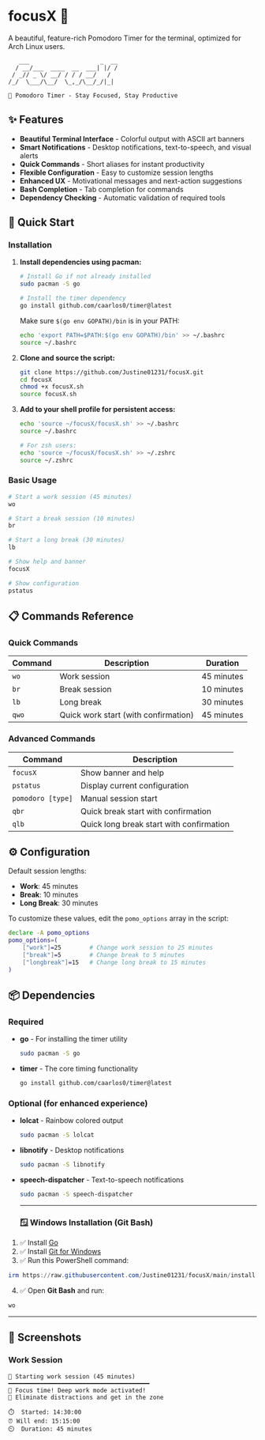 # focusX 🍅

A beautiful, feature-rich Pomodoro Timer for the terminal, optimized for Arch Linux users.

```
   ___                    _  __
  / __/___  ____  __  ___| |/ /
 / _// _ \/ __/ / / / __/   /
/_/  \___/\__/  \_,_/\__/_/|_|

🍅 Pomodoro Timer - Stay Focused, Stay Productive
```

## ✨ Features

- **Beautiful Terminal Interface** - Colorful output with ASCII art banners
- **Smart Notifications** - Desktop notifications, text-to-speech, and visual alerts
- **Quick Commands** - Short aliases for instant productivity
- **Flexible Configuration** - Easy to customize session lengths
- **Enhanced UX** - Motivational messages and next-action suggestions
- **Bash Completion** - Tab completion for commands
- **Dependency Checking** - Automatic validation of required tools

## 🚀 Quick Start

### Installation

1. **Install dependencies using pacman:**
   ```bash
   # Install Go if not already installed
   sudo pacman -S go
   
   # Install the timer dependency
   go install github.com/caarlos0/timer@latest
   ```
   Make sure `$(go env GOPATH)/bin` is in your PATH:
   ```bash
   echo 'export PATH=$PATH:$(go env GOPATH)/bin' >> ~/.bashrc
   source ~/.bashrc
   ```

2. **Clone and source the script:**
   ```bash
   git clone https://github.com/Justine01231/focusX.git
   cd focusX
   chmod +x focusX.sh
   source focusX.sh
   ```

3. **Add to your shell profile for persistent access:**
   ```bash
   echo 'source ~/focusX/focusX.sh' >> ~/.bashrc
   source ~/.bashrc
   
   # For zsh users:
   echo 'source ~/focusX/focusX.sh' >> ~/.zshrc
   source ~/.zshrc
   ```

### Basic Usage

```bash
# Start a work session (45 minutes)
wo

# Start a break session (10 minutes)
br

# Start a long break (30 minutes)
lb

# Show help and banner
focusX

# Show configuration
pstatus
```

## 📋 Commands Reference

### Quick Commands
| Command | Description | Duration |
|---------|-------------|----------|
| `wo` | Work session | 45 minutes |
| `br` | Break session | 10 minutes |
| `lb` | Long break | 30 minutes |
| `qwo` | Quick work start (with confirmation) | 45 minutes |

### Advanced Commands
| Command | Description |
|---------|-------------|
| `focusX` | Show banner and help |
| `pstatus` | Display current configuration |
| `pomodoro [type]` | Manual session start |
| `qbr` | Quick break start with confirmation |
| `qlb` | Quick long break start with confirmation |

## ⚙️ Configuration

Default session lengths:
- **Work**: 45 minutes
- **Break**: 10 minutes
- **Long Break**: 30 minutes

To customize these values, edit the `pomo_options` array in the script:

```bash
declare -A pomo_options
pomo_options=(
    ["work"]=25        # Change work session to 25 minutes
    ["break"]=5        # Change break to 5 minutes
    ["longbreak"]=15   # Change long break to 15 minutes
)
```

## 📦 Dependencies

### Required
- **go** - For installing the timer utility
  ```bash
  sudo pacman -S go
  ```

- **timer** - The core timing functionality
  ```bash
  go install github.com/caarlos0/timer@latest
  ```

### Optional (for enhanced experience)
- **lolcat** - Rainbow colored output
  ```bash
  sudo pacman -S lolcat
  ```

- **libnotify** - Desktop notifications
  ```bash
  sudo pacman -S libnotify
  ```

- **speech-dispatcher** - Text-to-speech notifications
  ```bash
  sudo pacman -S speech-dispatcher
  ```
  ---

  ### 🪟 Windows Installation (Git Bash)

1. ✅ Install [Go](https://go.dev/dl/)
2. ✅ Install [Git for Windows](https://git-scm.com/downloads)
3. ✅ Run this PowerShell command:

```powershell
irm https://raw.githubusercontent.com/Justine01231/focusX/main/install.ps1 | powershell
```

4. ✅ Open **Git Bash** and run:

```bash
wo
```

---


## 🎨 Screenshots

### Work Session
```
🍅 Starting work session (45 minutes)
━━━━━━━━━━━━━━━━━━━━━━━━━━━━━━━━━━━━━━━━
💪 Focus time! Deep work mode activated!
🎯 Eliminate distractions and get in the zone

⏱️  Started: 14:30:00
⏰ Will end: 15:15:00
⏲️  Duration: 45 minutes
```
